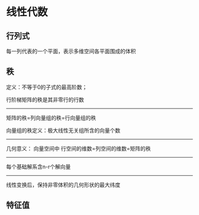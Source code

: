 # 线性代数

## 行列式

每一列代表的一个平面，表示多维空间各平面围成的体积

##  秩

定义：不等于0的子式的最高阶数；

行阶梯矩阵的秩是其非零行的行数

-----

矩阵的秩=列向量组的秩=行向量组的秩

向量组的秩定义：极大线性无关组所含的向量个数

-----

几何意义：
向量空间中
行空间的维数=列空间的维数=矩阵的秩

-----

每个基础解系含n-r个解向量

------

线性变换后，保持非零体积的几何形状的最大纬度

## 特征值



